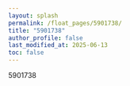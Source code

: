 ```yaml
---
layout: splash
permalink: /float_pages/5901738/
title: "5901738"
author_profile: false
last_modified_at: 2025-06-13
toc: false
---
```

 
5901738

